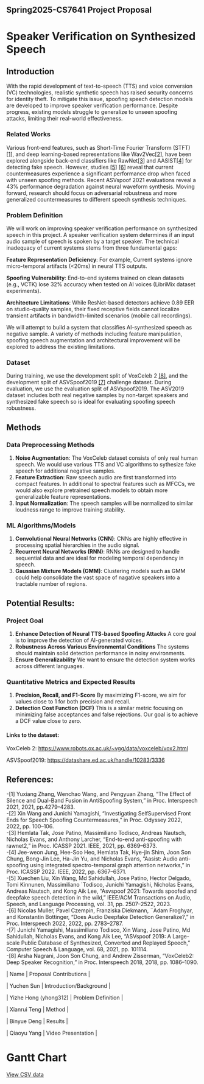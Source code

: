 ## Spring2025-CS7641 Project Proposal
# Speaker Verification on Synthesized Speech

## Introduction

With the rapid development of text-to-speech (TTS) and voice conversion (VC) technologies, realistic synthetic speech has raised security concerns for identity theft. To mitigate this issue, spoofing speech detection models are developed to improve speaker verification performance. Despite progress, existing models struggle to generalize to unseen spoofing attacks, limiting their real-world effectiveness.

### Related Works

Various front-end features, such as Short-Time Fourier Transform (STFT) [[1]](#anchor-1), and deep learning-based representations like Wav2Vec[[2]](#anchor-2), have been explored alongside back-end classifiers like RawNet[[3]](#anchor-3) and AASIST[[4]](#anchor-4) for detecting fake speech. However, studies [[5]](#anchor-5) [[6]](#anchor-6) reveal that current countermeasures experience a significant performance drop when faced with unseen spoofing methods. Recent ASVspoof 2021 evaluations reveal a 43% performance degradation against neural waveform synthesis. Moving forward, research should focus on adversarial robustness and more generalized countermeasures to different speech synthesis techniques.

### Problem Definition

We will work on improving speaker verification performance on synthesized speech in this project. A speaker verification system determines if an input audio sample of speech is spoken by a target speaker. The technical inadequacy of current systems stems from three fundamental gaps:

**Feature Representation Deficiency**: For example, Current systems ignore micro-temporal artifacts (<20ms) in neural TTS outputs.

**Spoofing Vulnerability**: End-to-end systems trained on clean datasets (e.g., VCTK) lose 32% accuracy when tested on AI voices (LibriMix dataset experiments).

**Architecture Limitations**: While ResNet-based detectors achieve 0.89 EER on studio-quality samples, their fixed receptive fields cannot localize transient artifacts in bandwidth-limited scenarios (mobile call recordings).

We will attempt to build a system that classifies AI-synthesized speech as negative sample. A variety of methods including feature manipulation, spoofing speech augmentation and architectural improvement will be explored to address the existing limitations.

### Dataset

During training, we use the development split of VoxCeleb 2 [[8]](#anchor-8), and the development split of ASVSpoof2019 [[7]](#anchor-7) challenge dataset. During evaluation, we use the evaluation split of ASVspoof2019. The ASV2019 dataset includes both real negative samples by non-target speakers and synthesized fake speech so is ideal for evaluating spoofing speech robustness.

## Methods

### Data Preprocessing Methods
1. **Noise Augmentation**: The VoxCeleb dataset consists of only real human speech. We would use various TTS and VC algorithms to sythesize fake speech for additional negative samples.
2. **Feature Extraction**: Raw speech audio are first transformed into compact features. In additional to spectral features such as MFCCs, we would also explore pretrained speech models to obtain more generalizable feature representations.
3. **Input Normalization**: The speech samples will be normalized to similar loudness range to improve training stability.

### ML Algorithms/Models

1. **Convolutional Neural Networks (CNN)**: CNNs are highly effective in processing spatial hierarchies in the audio signal.
2. **Recurrent Neural Networks (RNN)**: RNNs are designed to handle sequential data and are ideal for modeling temporal dependency in speech.
3. **Gaussian Mixture Models (GMM)**: Clustering models such as GMM could help consolidate the vast space of nagative speakers into a tractable number of regions. 
   
## Potential Results: 
### Project Goal
1. **Enhance Detection of Neural TTS-based Spoofing Attacks**
A core goal is to improve the detection of AI-generated voices.
2. **Robustness Across Various Environmental Conditions**
The systems should maintain solid detection performance in noisy environments.
3. **Ensure Generalizability**
We want to ensure the detection system works across different languages.

### Quantitative Metrics and Expected Results
1. **Precision, Recall, and F1-Score**
By maximizing F1-score, we aim for values close to 1 for both precision and recall.
2. **Detection Cost Function (DCF)**
This is a similar metric focusing on minimizing false acceptances and false rejections. Our goal is to achieve a DCF value close to zero.

#### Links to the dataset:
VoxCeleb 2: https://www.robots.ox.ac.uk/~vgg/data/voxceleb/vox2.html

ASVSpoof2019: https://datashare.ed.ac.uk/handle/10283/3336

## References:

<div id="anchor-1">
  	-[1] Yuxiang Zhang, Wenchao Wang, and Pengyuan Zhang, “The Effect of Silence and Dual-Band Fusion in AntiSpoofing System,” in Proc. Interspeech 2021, 2021, pp.4279–4283.
</div>

<div id="anchor-3">
  	-[2] Xin Wang and Junichi Yamagishi, “Investigating SelfSupervised Front Ends for Speech Spoofing Countermeasures,” in Proc. Odyssey 2022, 2022, pp. 100–106.
</div>

<div id="anchor-4">
    -[3] Hemlata Tak, Jose Patino, Massimiliano Todisco, Andreas Nautsch, Nicholas Evans, and Anthony Larcher, “End-to-end anti-spoofing with rawnet2,” in Proc. ICASSP 2021. IEEE, 2021, pp. 6369–6373.
</div>

<div id="anchor-5">
    -[4] Jee-weon Jung, Hee-Soo Heo, Hemlata Tak, Hye-jin Shim, Joon Son Chung, Bong-Jin Lee, Ha-Jin Yu, and Nicholas Evans, “Aasist: Audio anti-spoofing using integrated spectro-temporal graph attention networks,” in Proc. ICASSP 2022. IEEE, 2022, pp. 6367–6371.
</div>

<div id="anchor-6">
    -[5] Xuechen Liu, Xin Wang, Md Sahidullah, Jose Patino, Hector Delgado, Tomi Kinnunen, Massimiliano ´Todisco, Junichi Yamagishi, Nicholas Evans, Andreas Nautsch, and Kong Aik Lee, “Asvspoof 2021: Towards spoofed and deepfake speech detection in the wild,” IEEE/ACM Transactions on Audio, Speech, and Language Processing, vol. 31, pp. 2507–2522, 2023.
</div>

<div id="anchor-7">
    -[6] Nicolas Muller, Pavel Czempin, Franziska Diekmann, ¨Adam Froghyar, and Konstantin Bottinger, “Does Audio Deepfake Detection Generalize?,” in Proc. Interspeech 2022, 2022, pp. 2783–2787.
</div>

<div id="anchor-8">
    -[7] Junichi Yamagishi, Massimiliano Todisco, Xin Wang, Jose Patino, Md Sahidullah, Nicholas Evans, and Kong Aik Lee, “ASVspoof 2019: A Large-scale Public Database of Synthesized, Converted and Replayed Speech,” Computer Speech & Language, vol. 68, 2021, pp. 101114.
</div>

<div id="anchor-9">
    -[8] Arsha Nagrani, Joon Son Chung, and Andrew Zisserman, “VoxCeleb2: Deep Speaker Recognition,” in Proc. Interspeech 2018, 2018, pp. 1086–1090.
</div>


| Name    | Proposal Contributions |

| Yuchen Sun | Introduction/Background |

| Yizhe Hong (yhong312) | Problem Definition |

| Xianrui Teng | Method |

| Binyue Deng | Results |

| Qiaoyu Yang | Video Presentation |

# Gantt Chart

[View CSV data](./GanttChart.csv)


